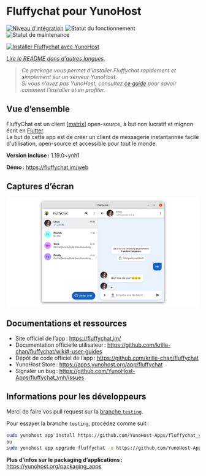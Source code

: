 <!--
Nota bene : ce README est automatiquement généré par <https://github.com/YunoHost/apps/tree/master/tools/readme_generator>
Il NE doit PAS être modifié à la main.
-->

# Fluffychat pour YunoHost

[![Niveau d’intégration](https://dash.yunohost.org/integration/fluffychat.svg)](https://dash.yunohost.org/appci/app/fluffychat) ![Statut du fonctionnement](https://ci-apps.yunohost.org/ci/badges/fluffychat.status.svg) ![Statut de maintenance](https://ci-apps.yunohost.org/ci/badges/fluffychat.maintain.svg)

[![Installer Fluffychat avec YunoHost](https://install-app.yunohost.org/install-with-yunohost.svg)](https://install-app.yunohost.org/?app=fluffychat)

*[Lire le README dans d'autres langues.](./ALL_README.md)*

> *Ce package vous permet d’installer Fluffychat rapidement et simplement sur un serveur YunoHost.*  
> *Si vous n’avez pas YunoHost, consultez [ce guide](https://yunohost.org/install) pour savoir comment l’installer et en profiter.*

## Vue d’ensemble

FluffyChat est un client [[matrix](https://matrix.org)] open-source, à but non lucratif et mignon écrit en [Flutter](https://flutter.dev).  
Le but de cette app est de créer un client de messagerie instantannée facile d'utilisation, open-source et accessible pour tout le monde.


**Version incluse :** 1.19.0~ynh1

**Démo :** <https://fluffychat.im/web>

## Captures d’écran

![Capture d’écran de Fluffychat](./doc/screenshots/screenshot.png)

## Documentations et ressources

- Site officiel de l’app : <https://fluffychat.im/>
- Documentation officielle utilisateur : <https://github.com/krille-chan/fluffychat/wiki#-user-guides>
- Dépôt de code officiel de l’app : <https://github.com/krille-chan/fluffychat>
- YunoHost Store : <https://apps.yunohost.org/app/fluffychat>
- Signaler un bug : <https://github.com/YunoHost-Apps/fluffychat_ynh/issues>

## Informations pour les développeurs

Merci de faire vos pull request sur la [branche `testing`](https://github.com/YunoHost-Apps/fluffychat_ynh/tree/testing).

Pour essayer la branche `testing`, procédez comme suit :

```bash
sudo yunohost app install https://github.com/YunoHost-Apps/fluffychat_ynh/tree/testing --debug
ou
sudo yunohost app upgrade fluffychat -u https://github.com/YunoHost-Apps/fluffychat_ynh/tree/testing --debug
```

**Plus d’infos sur le packaging d’applications :** <https://yunohost.org/packaging_apps>
